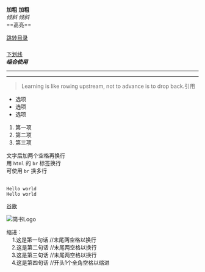 **加粗**  __加粗__  
*倾斜*  _倾斜_  
==高亮== 

[跳转目录](#1) 
<h3 id="1"></h3>

<u>下划线</u>  
**_~~组合使用~~_** 

***
---
> Learning is like rowing upstream, not to advance is to drop back.引用

- 选项
- 选项
- 选项

1. 第一项
2. 第二项
3. 第三项

文字后加两个空格再换行  
用 `html` 的 `br` 标签换行<br>
可使用 `br` 换多行<br><br>

`Hello world`  
<code>Hello world</code>

[谷歌](https://www.google.com/)

![简书Logo](https://cdn2.jianshu.io/assets/web/nav-logo-4c7bbafe27adc892f3046e6978459bac.png)  


缩进：  
&nbsp;&nbsp;&nbsp;&nbsp;1.这是第一句话  //末尾两空格以换行  
&ensp;&ensp;2.这是第二句话  //末尾两空格以换行  
&emsp;3.这是第三句话  //末尾两空格以换行  
　4.这是第四句话  //开头1个全角空格以缩进
